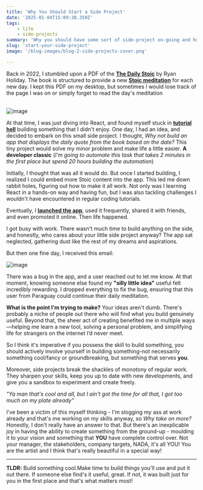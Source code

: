 ```yaml
---
title: 'Why You Should Start a Side Project'
date: '2025-01-04T15:09:38.350Z'
tags:
    - life
    - side-projects
summary: 'Why you should have some sort of side-project on-going and how it can sometimes feel an escape from the ordinary'
slug: 'start-your-side-project'
image: '/blog-images/blog-2-side-projects-cover.png'

---
```


Back in 2022, I stumbled upon a PDF of the **[The Daily Stoic](https://g.co/kgs/rLQM73M)** by Ryan Holiday. The book is structured to provide a new **[Stoic meditation](https://dailystoic.com/what-is-stoicism-a-definition-3-stoic-exercises-to-get-you-started/)** for each new day. I kept this PDF on my desktop, but sometimes I would lose track of the page I was on or simply forget to read the day's meditation<br/><br/>

![image](/blog-images/blog-2-side-projects-cover.png)

At that time, I was just diving into React, and found myself stuck in **[tutorial hell](https://www.linkedin.com/pulse/escaping-tutorial-hell-guide-progress-your-learning-journey-jatasra-dvdgf/)** building something that I didn't enjoy. One day, I had an idea, and decided to embark on this small side project. I thought, *Why not build an app that displays the daily quote from the book based on the date?*  This tiny project would solve my minor problem and make life a little easier.
**A developer classic** (*I'm going to automate this task that takes 2 minutes in the first place but spend 20 hours building the automation*)

Initially, I thought that was all it would do. But once I started building, I realized I could embed more Stoic content into the app. This led me down rabbit holes, figuring out how to make it all work. Not only was I learning React in a hands-on way and having fun, but I was also tackling challenges I wouldn't have encountered in regular coding tutorials.

Eventually, I **[launched the app](https://dailystoicreminders.uk/)**, used it frequently, shared it with friends, and even promoted it online. Then life happened.

I got busy with work. There wasn't much time to build anything on the side, and honestly, who cares about your little side project anyway? The app sat neglected, gathering dust like the rest of my dreams and aspirations.

But then one fine day, I received this email:

![image](/blog-images/blog-2-side-projects.png)

There was a bug in the app, and a user reached out to let me know. At that moment, knowing someone else found my **"silly little idea"** useful felt incredibly rewarding. I dropped everything to fix the bug, ensuring that this user from Paraguay could continue their daily meditation.

**What is the point I'm trying to make?**
Your ideas aren't dumb. There's probably a niche of people out there who will find what you build genuinely useful. Beyond that, the sheer act of creating benefited me in multiple ways—helping me learn a new tool, solving a personal problem, and simplifying life for strangers on the internet I’d never meet.

So I think it's imperative if you possess the skill to build something, you should actively involve yourself in building something-not necessarily something cool/fancy or groundbreaking, but something that serves **you**.

Moreover, side projects break the shackles of monotony of regular work. They sharpen your skills, keep you up to date with new developments, and give you a sandbox to experiment and create freely.

*"Ya man that's cool and all, but I ain't got the time for all that, I got too much on my plate already"*

I've been a victim of this myself thinking - I'm slogging my ass at work already and that's me working on my skills anyway, so *Why take on more?* Honestly, I don't really have an answer to that.
But there's an inexplicable joy in having the ability to create something from the ground-up - moulding it to your vision and something that **YOU** have complete control over. Not your manager, the stakeholders, company targets, NADA, it's all YOU! You are the artist and I think that's really beautiful in a special way!

---
**TLDR:** Build something cool.Make time to build things you'll use and put it out there. If someone else find's it useful, great. If not, it was built just for you in the first place and that's what matters most!